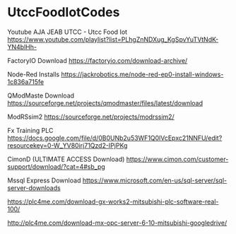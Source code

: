 # UtccFoodIotCodes
Youtube AJA JEAB UTCC - Utcc Food Iot
  https://www.youtube.com/playlist?list=PLhgZnNDXug_KgSpvYuTVtNdK-YN4blHh-



FactoryIO Download
  https://factoryio.com/download-archive/

Node-Red Installs
  https://jackrobotics.me/node-red-ep0-install-windows-1c836a715fe

QModMaste Download
  https://sourceforge.net/projects/qmodmaster/files/latest/download

ModRSsim2
  https://sourceforge.net/projects/modrssim2/

Fx Training PLC
  https://docs.google.com/file/d/0B0UNb2u53WF1Q0lVcEpxc21NNFU/edit?resourcekey=0-W_YV80irj71Qzd2-IPjPKg

CimonD (ULTIMATE ACCESS Download)
  https://www.cimon.com/customer-support/download/?cat=4#sb_pg

Mssql Express Download
  https://www.microsoft.com/en-us/sql-server/sql-server-downloads


https://plc4me.com/download-gx-works2-mitsubishi-plc-software-real-100/

http://plc4me.com/download-mx-opc-server-6-10-mitsubishi-googledrive/

